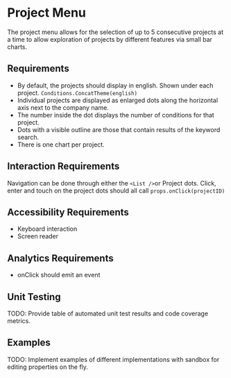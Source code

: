# Project Menu

The project menu allows for the selection of up to 5 consecutive projects at a time to allow exploration of projects by different features via small bar charts.

## Requirements

* By default, the projects should display in english. Shown under each project.  `Conditions.ConcatTheme(english)`
* Individual projects are displayed as enlarged dots along the horizontal axis next to the company name. 
* The number inside the dot displays the number of conditions for that project.
* Dots with a visible outline are those that contain results of the keyword search.
* There is one chart per project.


## Interaction Requirements

Navigation can be done through either the `<List />`or Project dots.
Click, enter and touch on the project dots should all call `props.onClick(projectID)`

## Accessibility Requirements

* Keyboard interaction
* Screen reader

## Analytics Requirements

* onClick should emit an event

## Unit Testing

TODO: Provide table of automated unit test results and code coverage metrics.

## Examples

TODO: Implement examples of different implementations with sandbox for editing
properties on the fly.
